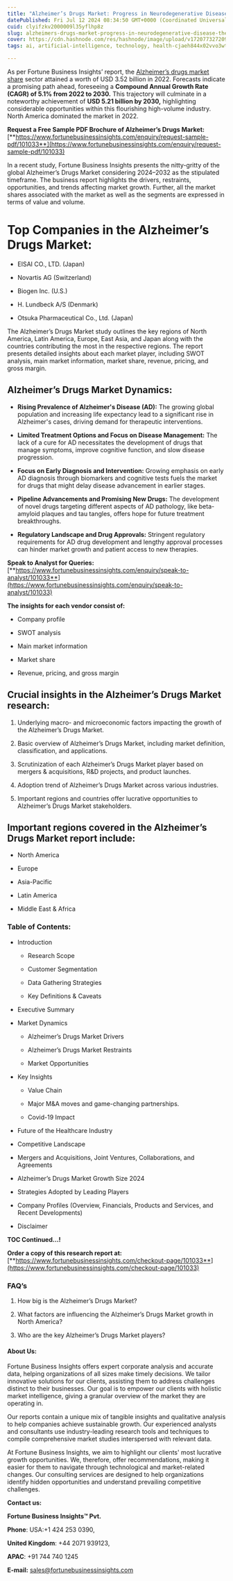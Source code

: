 ```yaml
---
title: "Alzheimer’s Drugs Market: Progress in Neurodegenerative Disease Therapies"
datePublished: Fri Jul 12 2024 08:34:50 GMT+0000 (Coordinated Universal Time)
cuid: clyifzkv2000009l35yflhp8z
slug: alzheimers-drugs-market-progress-in-neurodegenerative-disease-therapies
cover: https://cdn.hashnode.com/res/hashnode/image/upload/v1720773272094/da5db285-d98d-4115-b0d6-6cc0cdeb5bc5.png
tags: ai, artificial-intelligence, technology, health-cjaeh844x02vvo3wtj5r2s75q, healthcare

---
```


As per Fortune Business Insights’ report, the [Alzheimer’s drugs market share](https://www.fortunebusinessinsights.com/industry-reports/alzheimers-drugs-market-101033) sector attained a worth of USD 3.52 billion in 2022. Forecasts indicate a promising path ahead, foreseeing a **Compound Annual Growth Rate (CAGR) of 5.1% from 2022 to 2030.** This trajectory will culminate in a noteworthy achievement of **USD 5.21 billion by 2030,** highlighting considerable opportunities within this flourishing high-volume industry. North America dominated the market in 2022.

**Request a Free Sample PDF Brochure of Alzheimer’s Drugs Market:** [**https://www.fortunebusinessinsights.com/enquiry/request-sample-pdf/101033**](https://www.fortunebusinessinsights.com/enquiry/request-sample-pdf/101033)

In a recent study, Fortune Business Insights presents the nitty-gritty of the global Alzheimer’s Drugs Market considering 2024–2032 as the stipulated timeframe. The business report highlights the drivers, restraints, opportunities, and trends affecting market growth. Further, all the market shares associated with the market as well as the segments are expressed in terms of value and volume.

# **Top Companies in the Alzheimer’s Drugs Market:**

* EISAI CO., LTD. (Japan)
    
* Novartis AG (Switzerland)
    
* Biogen Inc. (U.S.)
    
* H. Lundbeck A/S (Denmark)
    
* Otsuka Pharmaceutical Co., Ltd. (Japan)
    

The Alzheimer’s Drugs Market study outlines the key regions of North America, Latin America, Europe, East Asia, and Japan along with the countries contributing the most in the respective regions. The report presents detailed insights about each market player, including SWOT analysis, main market information, market share, revenue, pricing, and gross margin.

## Alzheimer’s Drugs Market **Dynamics**:

* **Rising Prevalence of Alzheimer's Disease (AD):** The growing global population and increasing life expectancy lead to a significant rise in Alzheimer's cases, driving demand for therapeutic interventions.
    
* **Limited Treatment Options and Focus on Disease Management:** The lack of a cure for AD necessitates the development of drugs that manage symptoms, improve cognitive function, and slow disease progression.
    
* **Focus on Early Diagnosis and Intervention:** Growing emphasis on early AD diagnosis through biomarkers and cognitive tests fuels the market for drugs that might delay disease advancement in earlier stages.
    
* **Pipeline Advancements and Promising New Drugs:** The development of novel drugs targeting different aspects of AD pathology, like beta-amyloid plaques and tau tangles, offers hope for future treatment breakthroughs.
    
* **Regulatory Landscape and Drug Approvals:** Stringent regulatory requirements for AD drug development and lengthy approval processes can hinder market growth and patient access to new therapies.
    

**Speak to Analyst for Queries:** [**https://www.fortunebusinessinsights.com/enquiry/speak-to-analyst/101033**](https://www.fortunebusinessinsights.com/enquiry/speak-to-analyst/101033)

**The insights for each vendor consist of:**

* Company profile
    
* SWOT analysis
    
* Main market information
    
* Market share
    
* Revenue, pricing, and gross margin
    

## **Crucial insights in the Alzheimer’s Drugs Market research:**

1. Underlying macro- and microeconomic factors impacting the growth of the Alzheimer’s Drugs Market.
    
2. Basic overview of Alzheimer’s Drugs Market, including market definition, classification, and applications.
    
3. Scrutinization of each Alzheimer’s Drugs Market player based on mergers & acquisitions, R&D projects, and product launches.
    
4. Adoption trend of Alzheimer’s Drugs Market across various industries.
    
5. Important regions and countries offer lucrative opportunities to Alzheimer’s Drugs Market stakeholders.
    

## **Important regions covered in the Alzheimer’s Drugs Market report include:**

* North America
    
* Europe
    
* Asia-Pacific
    
* Latin America
    
* Middle East & Africa
    

### **Table of Contents:**

* Introduction
    
    * Research Scope
        
    * Customer Segmentation
        
    * Data Gathering Strategies
        
    * Key Definitions & Caveats
        
* Executive Summary
    
* Market Dynamics
    
    * Alzheimer’s Drugs Market Drivers
        
    * Alzheimer’s Drugs Market Restraints
        
    * Market Opportunities
        
* Key Insights
    
    * Value Chain
        
    * Major M&A moves and game-changing partnerships.
        
    * Covid-19 Impact
        
* Future of the Healthcare Industry
    
* Competitive Landscape
    
* Mergers and Acquisitions, Joint Ventures, Collaborations, and Agreements
    
* Alzheimer’s Drugs Market Growth Size 2024
    
* Strategies Adopted by Leading Players
    
* Company Profiles (Overview, Financials, Products and Services, and Recent Developments)
    
* Disclaimer
    

**TOC Continued…!**

**Order a copy of this research report at:** [**https://www.fortunebusinessinsights.com/checkout-page/101033**](https://www.fortunebusinessinsights.com/checkout-page/101033)

### **FAQ’s**

1. How big is the Alzheimer’s Drugs Market?
    
2. What factors are influencing the Alzheimer’s Drugs Market growth in North America?
    
3. Who are the key Alzheimer’s Drugs Market players?
    

#### **About Us:**

Fortune Business Insights offers expert corporate analysis and accurate data, helping organizations of all sizes make timely decisions. We tailor innovative solutions for our clients, assisting them to address challenges distinct to their businesses. Our goal is to empower our clients with holistic market intelligence, giving a granular overview of the market they are operating in.

Our reports contain a unique mix of tangible insights and qualitative analysis to help companies achieve sustainable growth. Our experienced analysts and consultants use industry-leading research tools and techniques to compile comprehensive market studies interspersed with relevant data.

At Fortune Business Insights, we aim to highlight our clients' most lucrative growth opportunities. We, therefore, offer recommendations, making it easier for them to navigate through technological and market-related changes. Our consulting services are designed to help organizations identify hidden opportunities and understand prevailing competitive challenges.

**Contact us:**

**Fortune Business Insights™ Pvt.**

**Phone**: USA:+1 424 253 0390,

**United Kingdom**: +44 2071 939123,

**APAC**: +91 744 740 1245

**E-mail:** [sales@fortunebusinessinsights.com](mailto:sales@fortunebusinessinsights.com)